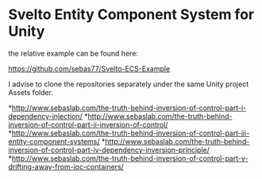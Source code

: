 Svelto Entity Component System for Unity
=====================================

the relative example can be found here:

https://github.com/sebas77/Svelto-ECS-Example

I advise to clone the repositories separately under the same Unity project Assets folder.

*http://www.sebaslab.com/the-truth-behind-inversion-of-control-part-i-dependency-injection/
*http://www.sebaslab.com/the-truth-behind-inversion-of-control-part-ii-inversion-of-control/
*http://www.sebaslab.com/the-truth-behind-inversion-of-control-part-iii-entity-component-systems/
*http://www.sebaslab.com/the-truth-behind-inversion-of-control-part-iv-dependency-inversion-principle/
*http://www.sebaslab.com/the-truth-behind-inversion-of-control-part-v-drifting-away-from-ioc-containers/
